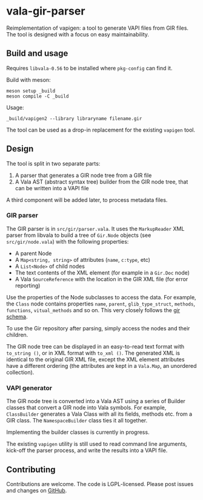 # vala-gir-parser

Reimplementation of vapigen: a tool to generate VAPI files from GIR files. The
tool is designed with a focus on easy maintainability.

## Build and usage

Requires `libvala-0.56` to be installed where `pkg-config` can find it.

Build with meson:

```
meson setup _build
meson compile -C _build
```

Usage:

```
_build/vapigen2 --library libraryname filename.gir
```

The tool can be used as a drop-in replacement for the existing `vapigen` tool.

## Design

The tool is split in two separate parts:

1. A parser that generates a GIR node tree from a GIR file
2. A Vala AST (abstract syntax tree) builder from the GIR node tree, that can be
   written into a VAPI file

A third component will be added later, to process metadata files.

### GIR parser

The GIR parser is in `src/gir/parser.vala`. It uses the `MarkupReader` XML
parser from libvala to build a tree of `Gir.Node` objects (see
`src/gir/node.vala`) with the following properties:

- A parent Node
- A `Map<string, string>` of attributes (`name`, `c:type`, etc)
- A `List<Node>` of child nodes
- The text contents of the XML element (for example in a `Gir.Doc` node)
- A Vala `SourceReference` with the location in the GIR XML file (for error
  reporting)

Use the properties of the Node subclasses to access the data. For example, the
`Class` node contains properties `name`, `parent`, `glib_type_struct`,
`methods`, `functions`, `vitual_methods` and so on. This very closely follows
the [gir schema](https://gitlab.gnome.org/GNOME/gobject-introspection/-/blob/main/docs/gir-1.2.rnc).

To use the Gir repository after parsing, simply access the nodes and their
children.

The GIR node tree can be displayed in an easy-to-read text format with
`to_string ()`, or in XML format with `to_xml ()`. The generated XML is
identical to the original GIR XML file, except the XML element attributes have a
different ordering (the attributes are kept in a `Vala.Map`, an unordered
collection).

### VAPI generator

The GIR node tree is converted into a Vala AST using a series of Builder classes
that convert a GIR node into Vala symbols. For example, `ClassBuilder` generates
a Vala Class with all its fields, methods etc. from a GIR class. The
`NamespaceBuilder` class ties it all together.

Implementing the builder classes is currently in progress.

The existing `vapigen` utility is still used to read command line arguments,
kick-off the parser process, and write the results into a VAPI file.

## Contributing

Contributions are welcome. The code is LGPL-licensed. Please post issues and
changes on [GitHub](https://github.com/jwharm/vala-gir-parser/).
